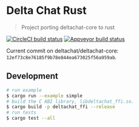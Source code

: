 # Delta Chat Rust

> Project porting deltachat-core to rust


[![CircleCI build status][circle-shield]][circle] [![Appveyor build status][appveyor-shield]][appveyor]

Current commit on deltachat/deltachat-core: `12ef73c8e76185f9b78e844ea673025f56a959ab`.

## Development

```sh
# run example
$ cargo run --example simple
# build the C ABI library, libdeltachat_ffi.so.
$ cargo build -p deltachat_ffi --release
# run tests
$ cargo test --all
```

[circle-shield]: https://img.shields.io/circleci/project/github/deltachat/deltachat-core-rust/master.svg?style=flat-square
[circle]: https://circleci.com/gh/deltachat/deltachat-core-rust/
[appveyor-shield]: https://ci.appveyor.com/api/projects/status/lqpegel3ld4ipxj8/branch/master?style=flat-square
[appveyor]: https://ci.appveyor.com/project/dignifiedquire/deltachat-core-rust/branch/master
